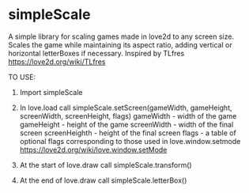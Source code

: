 # simpleScale
A simple library for scaling games made in love2d to any screen size.
Scales the game while maintaining its aspect ratio, adding vertical or horizontal letterBoxes if necessary.
Inspired by TLfres https://love2d.org/wiki/TLfres

TO USE:

1.  Import simpleScale

2.  In love.load call simpleScale.setScreen(gameWidth, gameHeight, screenWidth, screenHeight, flags)
gameWidth - width of the game
gameHeight - height of the game
screenWidth - width of the final screen
screenHeighth - height of the final screen
flags - a table of optional flags corresponding to those used in love.window.setmode https://love2d.org/wiki/love.window.setMode

3.  At the start of love.draw call simpleScale.transform()

4.  At the end of love.draw call simpleScale.letterBox()

